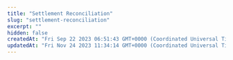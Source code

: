 ```yaml
---
title: "Settlement Reconciliation"
slug: "settlement-reconciliation"
excerpt: ""
hidden: false
createdAt: "Fri Sep 22 2023 06:51:43 GMT+0000 (Coordinated Universal Time)"
updatedAt: "Fri Nov 24 2023 11:34:14 GMT+0000 (Coordinated Universal Time)"
---
```

